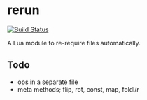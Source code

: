 # rerun
[![Build Status](https://travis-ci.org/m0tive/rerun.svg?branch=master)](https://travis-ci.org/m0tive/rerun)

A Lua module to re-require files automatically.

## Todo
* ops in a separate file
* meta methods; flip, rot, const, map, foldl/r
